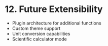# 12. Future Extensibility

- Plugin architecture for additional functions
- Custom theme support
- Unit conversion capabilities
- Scientific calculator mode